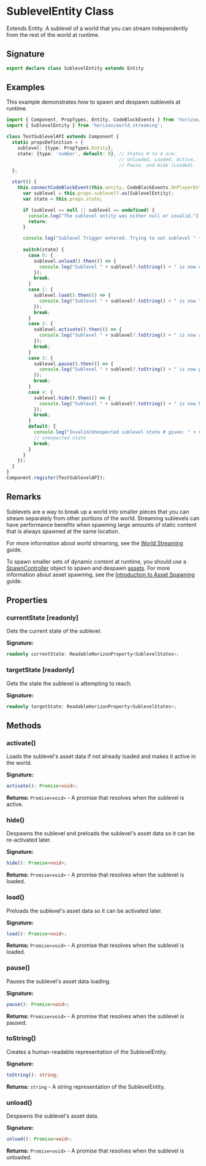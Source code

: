 # SublevelEntity Class

Extends Entity. A sublevel of a world that you can stream independently from the rest of the world at runtime.

## Signature

```typescript
export declare class SublevelEntity extends Entity
```

## Examples

This example demonstrates how to spawn and despawn sublevels at runtime.

```typescript
import { Component, PropTypes, Entity, CodeBlockEvents } from 'horizon/core';
import { SublevelEntity } from 'horizon/world_streaming';

class TestSublevelAPI extends Component {
  static propsDefinition = {
    sublevel: {type: PropTypes.Entity},
    state: {type: 'number', default: 0}, // States 0 to 4 are:
                                         // Unloaded, Loaded, Active,
                                         // Pause, and Hide (Loaded).
  };

  start() {
    this.connectCodeBlockEvent(this.entity, CodeBlockEvents.OnPlayerEnterTrigger, async (player) => {
      var sublevel = this.props.sublevel?.as(SublevelEntity);
      var state = this.props.state;

      if (sublevel == null || sublevel == undefined) {
        console.log("The sublevel entity was either null or invalid.")
        return;
      }

      console.log("Sublevel Trigger entered. Trying to set sublevel " + sublevel.toString() + " to " + state + ", current sublevel state is " + sublevel.currentState.get() + ", previous target sublevel state is " + sublevel.targetState.get());
      
      switch(state) {
        case 0: {
          sublevel.unload().then(() => {
            console.log("Sublevel " + sublevel?.toString() + " is now unloaded!");
          });
          break;
        }
        case 1: {
          sublevel.load().then(() => {
            console.log("Sublevel " + sublevel?.toString() + " is now loaded!");
          });
          break;
        }
        case 2: {
          sublevel.activate().then(() => {
            console.log("Sublevel " + sublevel?.toString() + " is now activated!");
          });
          break;
        }
        case 3: {
          sublevel.pause().then(() => {
            console.log("Sublevel " + sublevel?.toString() + " is now paused!");
          });
          break;
        }
        case 4: {
          sublevel.hide().then(() => {
            console.log("Sublevel " + sublevel?.toString() + " is now hidden!");
          });
          break;
        }
        default: {
          console.log("Invalid/Unexpected sublevel state # given: " + state);
          // unexpected state
          break;
        }
      }
    });
  }
}
Component.register(TestSublevelAPI);
```

## Remarks

Sublevels are a way to break up a world into smaller pieces that you can stream separately from other portions of the world. Streaming sublevels can have performance benefits when spawning large amounts of static content that is always spawned at the same location.

For more information about world streaming, see the [World Streaming](https://developers.meta.com/horizon-worlds/learn/documentation/typescript/asset-spawning/world-streaming) guide.

To spawn smaller sets of dynamic content at runtime, you should use a [SpawnController](https://developers.meta.com/horizon-worlds/reference/2.0.0/core_spawncontroller) object to spawn and despawn [assets](https://developers.meta.com/horizon-worlds/reference/2.0.0/core_asset). For more information about asset spawning, see the [Introduction to Asset Spawning](https://developers.meta.com/horizon-worlds/learn/documentation/typescript/asset-spawning/introduction-to-asset-spawning) guide.

## Properties

### currentState [readonly]

Gets the current state of the sublevel.

**Signature:**
```typescript
readonly currentState: ReadableHorizonProperty<SublevelStates>;
```

### targetState [readonly]

Gets the state the sublevel is attempting to reach.

**Signature:**
```typescript
readonly targetState: ReadableHorizonProperty<SublevelStates>;
```

## Methods

### activate()

Loads the sublevel's asset data if not already loaded and makes it active in the world.

**Signature:**
```typescript
activate(): Promise<void>;
```

**Returns:**
`Promise<void>` - A promise that resolves when the sublevel is active.

### hide()

Despawns the sublevel and preloads the sublevel's asset data so it can be re-activated later.

**Signature:**
```typescript
hide(): Promise<void>;
```

**Returns:**
`Promise<void>` - A promise that resolves when the sublevel is loaded.

### load()

Preloads the sublevel's asset data so it can be activated later.

**Signature:**
```typescript
load(): Promise<void>;
```

**Returns:**
`Promise<void>` - A promise that resolves when the sublevel is loaded.

### pause()

Pauses the sublevel's asset data loading.

**Signature:**
```typescript
pause(): Promise<void>;
```

**Returns:**
`Promise<void>` - A promise that resolves when the sublevel is paused.

### toString()

Creates a human-readable representation of the SublevelEntity.

**Signature:**
```typescript
toString(): string;
```

**Returns:**
`string` - A string representation of the SublevelEntity.

### unload()

Despawns the sublevel's asset data.

**Signature:**
```typescript
unload(): Promise<void>;
```

**Returns:**
`Promise<void>` - A promise that resolves when the sublevel is unloaded.
